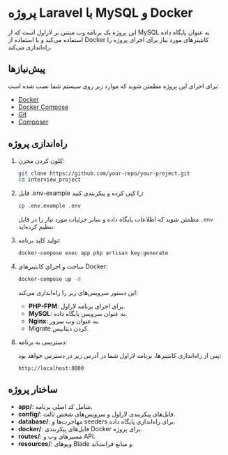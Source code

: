 # پروژه Laravel با MySQL و Docker

این پروژه یک برنامه وب مبتنی بر لاراول است که از MySQL به عنوان پایگاه داده استفاده می‌کند و با استفاده از Docker کانتینرهای مورد نیاز برای اجرای پروژه را راه‌اندازی می‌کند.

## پیش‌نیازها

برای اجرای این پروژه مطمئن شوید که موارد زیر روی سیستم شما نصب شده است:

- [Docker](https://www.docker.com/)
- [Docker Compose](https://docs.docker.com/compose/install/)
- [Git](https://git-scm.com/)
- [Composer](https://getcomposer.org/)

## راه‌اندازی پروژه

1. کلون کردن مخزن:

    ```bash
    git clone https://github.com/your-repo/your-project.git
    cd interview_project
    ```

2. فایل .env-example را کپی کرده و پیکربندی کنید:

    ```bash
    cp .env.example .env
    ```

   مطمئن شوید که اطلاعات پایگاه داده و سایر جزئیات مورد نیاز را در فایل `.env` تنظیم کرده‌اید.

3. تولید کلید برنامه:

    ```bash
    docker-compose exec app php artisan key:generate
    ```

4. ساخت و اجرای کانتینرهای Docker:

    ```bash
    docker-compose up -d
    ```

   این دستور سرویس‌های زیر را راه‌اندازی می‌کند:

    - **PHP-FPM**: برای اجرای برنامه لاراول.
    - **MySQL**: به عنوان سرویس پایگاه داده.
    - **Nginx**: به عنوان وب سرور.
    - Migrate کردن دیتابیس.

[comment]: <> (5. اجرای مهاجرت‌های پایگاه داده:)

[comment]: <> (    ```bash)

[comment]: <> (    docker-compose exec app php artisan migrate)

[comment]: <> (    ```)

8. دسترسی به برنامه:

   پس از راه‌اندازی کانتینرها، برنامه لاراول شما در آدرس زیر در دسترس خواهد بود:

    ```
    http://localhost:8000
    ```

## ساختار پروژه

- **app/**: شامل کد اصلی برنامه.
- **config/**: فایل‌های پیکربندی لاراول و سرویس‌های شخص ثالث.
- **database/**: مهاجرت‌ها و seeders برای راه‌اندازی پایگاه داده.
- **docker/**: فایل‌های پیکربندی Docker برای پروژه.
- **routes/**: مسیرهای وب و API.
- **resources/**: ویوهای Blade و منابع فرانت‌اند.

